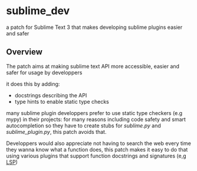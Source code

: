 # sublime_dev
a patch for Sublime Text 3 that makes developing sublime plugins easier and safer

## Overview
The patch aims at making sublime text API more accessible, easier and safer for usage by developpers

it does this by adding:
- docstrings describing the API
- type hints to enable static type checks

many sublime plugin developpers prefer to use static type checkers (e.g mypy) in their projects:
for many reasons including code safety and smart autocompletion so they have to create stubs for
_sublime.py_ and _sublime_plugin.py_, this patch avoids that.

Developpers would also appreciate not having to search the web every time they wanna know
what a function does, this patch makes it easy to do that using various plugins that
support function docstrings and signatures (e,g [LSP](https://packagecontrol.io/packages/LSP))

